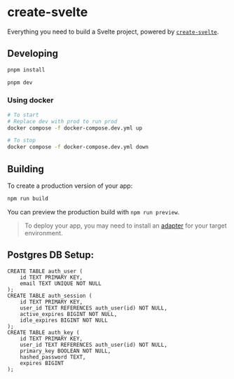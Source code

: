 # create-svelte

Everything you need to build a Svelte project, powered by [`create-svelte`](https://github.com/sveltejs/kit/tree/master/packages/create-svelte).

## Developing

```bash
pnpm install

pnpm dev
```

### Using docker

```bash
# To start
# Replace dev with prod to run prod
docker compose -f docker-compose.dev.yml up

# To stop
docker compose -f docker-compose.dev.yml down
```

## Building

To create a production version of your app:

```bash
npm run build
```

You can preview the production build with `npm run preview`.

> To deploy your app, you may need to install an [adapter](https://kit.svelte.dev/docs/adapters) for your target environment.

## Postgres DB Setup:

```
CREATE TABLE auth_user (
    id TEXT PRIMARY KEY,
    email TEXT UNIQUE NOT NULL
);
CREATE TABLE auth_session (
    id TEXT PRIMARY KEY,
    user_id TEXT REFERENCES auth_user(id) NOT NULL,
    active_expires BIGINT NOT NULL,
    idle_expires BIGINT NOT NULL
);
CREATE TABLE auth_key (
    id TEXT PRIMARY KEY,
    user_id TEXT REFERENCES auth_user(id) NOT NULL,
    primary_key BOOLEAN NOT NULL,
    hashed_password TEXT,
    expires BIGINT
);
```
